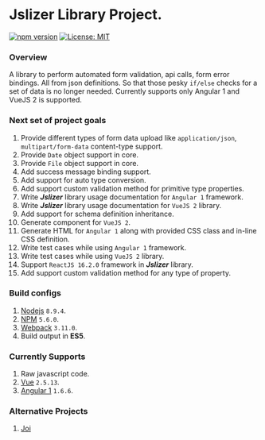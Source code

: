 # Jslizer Library Project.

[![npm version](https://badge.fury.io/js/jslizer.svg)](https://badge.fury.io/js/jslizer)  [![License: MIT](https://img.shields.io/badge/License-MIT-yellow.svg)](https://opensource.org/licenses/MIT)

### Overview
A library to perform automated form validation, api calls, form error bindings. All from json definitions. So that those pesky `if/else` checks for a set of data is no longer needed. Currently supports only Angular 1 and VueJS 2 is supported.

### Next set of project goals
1. Provide different types of form data upload like `application/json`, `multipart/form-data` content-type support.
2. Provide `Date` object support in core.
3. Provide `File` object support in core.
4. Add success message binding support.
5. Add support for auto type conversion.
6. Add support custom validation method for primitive type properties.
7. Write ***Jslizer*** library usage documentation for `Angular 1` framework.
8. Write ***Jslizer*** library usage documentation for `VueJS 2` library.
9. Add support for schema definition inheritance.
10. Generate component for `VueJS 2`.
11. Generate HTML for `Angular 1` along with provided CSS class and in-line CSS definition.
12. Write test cases while using `Angular 1` framework.
13. Write test cases while using `VueJS 2` library.
14. Support `ReactJS 16.2.0` framework in ***Jslizer*** library.
15. Add support custom validation method for any type of property.

### Build configs
1. [Nodejs](https://nodejs.org/dist/latest-v8.x/docs/api/) `8.9.4`.
2. [NPM](https://docs.npmjs.com/) `5.6.0`.
3. [Webpack](https://webpack.js.org/concepts/configuration/) `3.11.0`.
4. Build output in **ES5**.

### Currently Supports
1. Raw javascript code.
2. [Vue](https://vuejs.org/v2/guide/) `2.5.13`.
3. [Angular 1](https://docs.angularjs.org/tutorial) `1.6.6`.

### Alternative Projects
1. [Joi](https://github.com/hapijs/joi)
